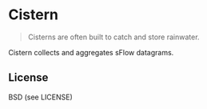 Cistern
===

> Cisterns are often built to catch and store rainwater.

Cistern collects and aggregates sFlow datagrams.

License
---
BSD (see LICENSE)
